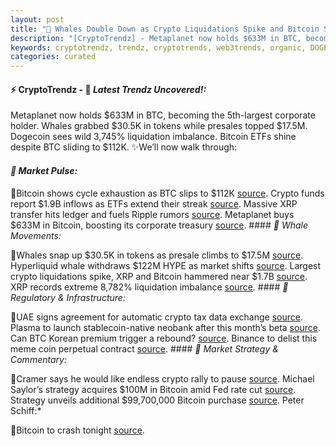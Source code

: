 ```yaml
---
layout: post
title: "🌇 Whales Double Down as Crypto Liquidations Spike and Bitcoin Slips"
description: "[CryptoTrendz] - Metaplanet now holds $633M in BTC, becoming the 5th-largest corporate holder. Whales grabbed $30.5K in tokens while presales topped $17.5M. Dogecoin sees wild 3,745% liquidation imbalance. Bitcoin ETFs shine despite BTC sliding to $112K."
keywords: cryptotrendz, trendz, cryptotrends, web3trends, organic, DOGE, Bitcoin, Analyst, exits, XRP, BTC, Market, Ethereum, Crypto
categories: curated
---
```


#### ⚡ CryptoTrendz - 📌 *Latest Trendz Uncovered!:*

Metaplanet now holds $633M in BTC, becoming the 5th-largest corporate holder. Whales grabbed $30.5K in tokens while presales topped $17.5M. Dogecoin sees wild 3,745% liquidation imbalance. Bitcoin ETFs shine despite BTC sliding to $112K. ✨We’ll now walk through:


#### *🔖 Market Pulse:*  

🔹Bitcoin shows cycle exhaustion as BTC slips to $112K [source](https://s.avyag.com/ltul). Crypto funds report $1.9B inflows as ETFs extend their streak [source](https://s.avyag.com/vazf). Massive XRP transfer hits ledger and fuels Ripple rumors [source](https://s.avyag.com/6m60). Metaplanet buys $633M in Bitcoin, boosting its corporate treasury [source](https://s.avyag.com/ig4l). #### *🔖 Whale Movements:*  

🔹Whales snap up $30.5K in tokens as presale climbs to $17.5M [source](https://s.avyag.com/xbu4). Hyperliquid whale withdraws $122M HYPE as market shifts [source](https://s.avyag.com/enkp). Largest crypto liquidations spike, XRP and Bitcoin hammered near $1.7B [source](https://s.avyag.com/vj08). XRP records extreme 8,782% liquidation imbalance [source](https://s.avyag.com/o8ip). #### *🔖 Regulatory & Infrastructure:*  

🔹UAE signs agreement for automatic crypto tax data exchange [source](https://s.avyag.com/sexh). Plasma to launch stablecoin-native neobank after this month’s beta [source](https://s.avyag.com/gfqh). Can BTC Korean premium trigger a rebound? [source](https://s.avyag.com/plps). Binance to delist this meme coin perpetual contract [source](https://s.avyag.com/83ra). #### *🔖 Market Strategy & Commentary:*  

🔹Cramer says he would like endless crypto rally to pause [source](https://s.avyag.com/9rhr). Michael Saylor’s strategy acquires $100M in Bitcoin amid Fed rate cut [source](https://s.avyag.com/knoz). Strategy unveils additional $99,700,000 Bitcoin purchase [source](https://s.avyag.com/9wqg). Peter Schiff:*  

🔹Bitcoin to crash tonight [source](https://s.avyag.com/0eio).